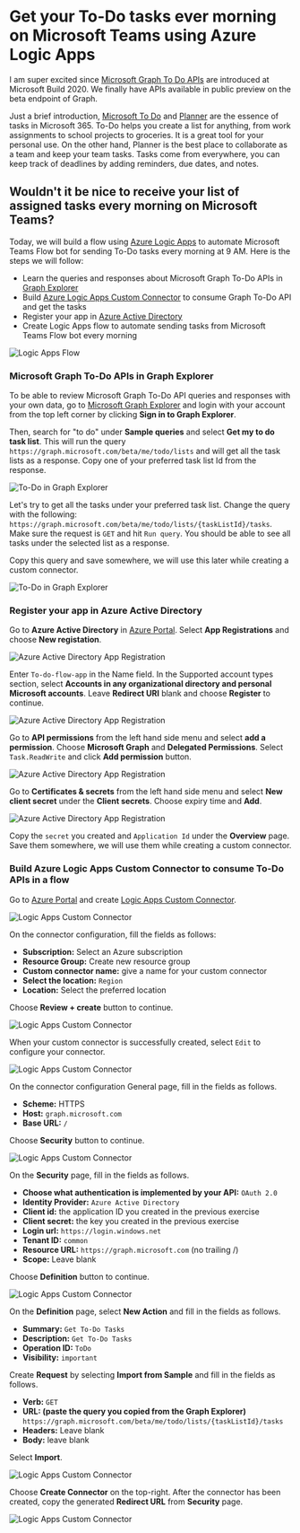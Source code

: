 # Get your To-Do tasks ever morning on Microsoft Teams using Azure Logic Apps

I am super excited since [Microsoft Graph To Do APIs](https://docs.microsoft.com/graph/todo-concept-overview?view=graph-rest-beta&WT.mc_id=devto-blog-aycabas) are introduced at Microsoft Build 2020. We finally have APIs available in public preview on the beta endpoint of Graph. 

Just a brief introduction, [Microsoft To Do](https://www.microsoft.com/en-in/microsoft-365/microsoft-to-do-list-app?rtc=1) and [Planner](https://www.microsoft.com/en-us/microsoft-365/business/task-management-software) are the essence of tasks in Microsoft 365. To-Do helps you create a list for anything, from work assignments to school projects to groceries. It is a great tool for your personal use. On the other hand, Planner is the best place to collaborate as a team and keep your team tasks. Tasks come from everywhere, you can keep track of deadlines by adding reminders, due dates, and notes. 

## Wouldn't it be nice to receive your list of assigned tasks every morning on Microsoft Teams? 

Today, we will build a flow using [Azure Logic Apps](https://docs.microsoft.com/azure/logic-apps/?WT.mc_id=devto-blog-aycabas) to automate Microsoft Teams Flow bot for sending To-Do tasks every morning at 9 AM. Here is the steps we will follow:
* Learn the queries and responses about Microsoft Graph To-Do APIs in [Graph Explorer](https://developer.microsoft.com/graph/graph-explorer?WT.mc_id=devto-blog-aycabas)
* Build [Azure Logic Apps Custom Connector](https://docs.microsoft.com/azure/logic-apps/custom-connector-overview?WT.mc_id=devto-blog-aycabas) to consume Graph To-Do API and get the tasks
* Register your app in [Azure Active Directory](https://docs.microsoft.com/azure/active-directory/develop/quickstart-register-app?WT.mc_id=devto-blog-aycabas)
* Create Logic Apps flow to automate sending tasks from Microsoft Teams Flow bot every morning

![Logic Apps Flow](./Images/FlowDemo-01.png)

### Microsoft Graph To-Do APIs in Graph Explorer

To be able to review Microsoft Graph To-Do API queries and responses with your own data, go to [Microsoft Graph Explorer](https://developer.microsoft.com/graph/graph-explorer?WT.mc_id=devto-blog-aycabas) and login with your account from the top left corner by clicking **Sign in to Graph Explorer**.

Then, search for "to do" under **Sample queries** and select **Get my to do task list**. This will run the query `https://graph.microsoft.com/beta/me/todo/lists` and will get all the task lists as a response. Copy one of your preferred task list Id from the response.

![To-Do in Graph Explorer](./Images/GraphExplorer-01.png)

Let's try to get all the tasks under your preferred task list. Change the query with the following: `https://graph.microsoft.com/beta/me/todo/lists/{taskListId}/tasks`. Make sure the request is `GET` and hit `Run query`. You should be able to see all tasks under the selected list as a response.

Copy this query and save somewhere, we will use this later while creating a custom connector.

![To-Do in Graph Explorer](./Images/GraphExplorer-02.png)

### Register your app in Azure Active Directory

Go to **Azure Active Directory** in [Azure Portal](https://portal.azure.com). Select **App Registrations** and choose **New registation**.

![Azure Active Directory App Registration](./Images/AAD-App-Registration-01.png)

Enter `To-do-flow-app` in the Name field. In the Supported account types section, select **Accounts in any organizational directory and personal Microsoft accounts**. Leave **Redirect URI** blank and choose **Register** to continue.

![Azure Active Directory App Registration](./Images/AAD-App-Registration-02.png)

Go to **API permissions** from the left hand side menu and select **add a permission**. Choose **Microsoft Graph** and **Delegated Permissions**. Select `Task.ReadWrite` and click **Add permission** button.

![Azure Active Directory App Registration](./Images/AAD-App-Registration-03.png)

Go to **Certificates & secrets** from the left hand side menu and select **New client secret** under the **Client secrets**. Choose expiry time and **Add**.  

![Azure Active Directory App Registration](./Images/AAD-App-Registration-04.png)

Copy the `secret` you created and `Application Id` under the **Overview** page. Save them somewhere, we will use them while creating a custom connector.

### Build Azure Logic Apps Custom Connector to consume To-Do APIs in a flow

Go to [Azure Portal](https://portal.azure.com) and create [Logic Apps Custom Connector](https://docs.microsoft.com/azure/logic-apps/custom-connector-overview?WT.mc_id=devto-blog-aycabas).

![Logic Apps Custom Connector](./Images/CustomConnector-01.png)

On the connector configuration, fill the fields as follows:
* **Subscription:** Select an Azure subscription
* **Resource Group:** Create new resource group
* **Custom connector name:** give a name for your custom connector
* **Select the location:** `Region`
* **Location:** Select the preferred location

Choose **Review + create** button to continue.

![Logic Apps Custom Connector](./Images/CustomConnector-02.png)

When your custom connector is successfully created, select `Edit` to configure your connector.

![Logic Apps Custom Connector](./Images/CustomConnector-03.png)

On the connector configuration General page, fill in the fields as follows.

* **Scheme:** HTTPS
* **Host:** `graph.microsoft.com`
* **Base URL:** `/`

Choose **Security** button to continue.

![Logic Apps Custom Connector](./Images/CustomConnector-04.png)

On the **Security** page, fill in the fields as follows.

* **Choose what authentication is implemented by your API:** `OAuth 2.0`
* **Identity Provider:** `Azure Active Directory`
* **Client id:** the application ID you created in the previous exercise
* **Client secret:** the key you created in the previous exercise
* **Login url:** `https://login.windows.net`
* **Tenant ID:** `common`
* **Resource URL:** `https://graph.microsoft.com` (no trailing /)
* **Scope:** Leave blank

Choose **Definition** button to continue.

![Logic Apps Custom Connector](./Images/CustomConnector-05.png)

On the **Definition** page, select **New Action** and fill in the fields as follows.

* **Summary:** `Get To-Do Tasks`
* **Description:** `Get To-Do Tasks`
* **Operation ID:** `ToDo`
* **Visibility:** `important`

Create **Request** by selecting **Import from Sample** and fill in the fields as follows.

* **Verb:** `GET`
* **URL: (paste the query you copied from the Graph Explorer)** `https://graph.microsoft.com/beta/me/todo/lists/{taskListId}/tasks`
* **Headers:** Leave blank
* **Body:** leave blank

Select **Import**.

![Logic Apps Custom Connector](./Images/CustomConnector-06.png)

Choose **Create Connector** on the top-right. After the connector has been created, copy the generated **Redirect URL** from **Security** page.

![Logic Apps Custom Connector](./Images/CustomConnector-07.png)

